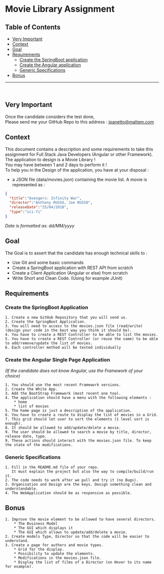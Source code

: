 # Movie Library Assignment

## Table of Contents
- [Very Important](#very-important)
- [Context](#context)
- [Goal](#goal)
- [Requirements](#requirements)
    - [Create the SpringBoot application](#__create-the-springboot-application__)
    - [Create the Angular application](#__create-the-angular-single-page-application__)
    - [Generic Specifications](#__generic-specifications__)
- [Bonus](#bonus)

<hr/>
<br/>

## Very Important

Once the candidate considers the test done, <br />
Please send me your GitHub Repo to this address : [jpanetto@maltem.com](mailto:jpanetto@maltem.com)

## Context

This document contains a description and some requirements to take this assignment for Full Stack Java Developers (Angular or other Framework).
<br/>
The application to design is a Movie Library ! 
<br/>
You may have between 1 and 2 days to perform it !
<br/>
To help you in the Design of the application, you have at your disposal :

- a JSON file (data/movies.json) containing the movie list. A movie is represented as : 

```json
{
  "title":"Avengers: Infinity War",
  "director":"Anthony RUSSO, Joe RUSSO",
  "releaseDate":"25/04/2018",
  "type":"sci-fi"
}
```
_Date is formatted as: dd/MM/yyyy_

## Goal

The Goal is to assert that the candidate has enough technical skills to : 
* Use Git and some basic commands
* Create a SpringBoot application with REST API from scratch
* Create a Client Application (Angular or else) from scratch
* Write Short and Clean Code. (Using for example JUnit)


## Requirements

### __Create the SpringBoot Application__

    1. Create a new GitHub Repository that you will send us.
    2. Create the SpringBoot Application.
    3. You will need to access to the movies.json file (read/write) (design your code in the best way you think it should be).
    4. You have to create a REST Controller to be able to list the movies.
    5. You have to create a REST Controller (or reuse the same) to be able to add/remove/update the list of movies.
    6. Each controller method will be tested individually

### __Create the Angular Single Page Application__

_(If the candidate does not know Angular, use the Framework of your choice)_
    
    1. You should use the most recent Framework versions.
    2. Create the White App.
    3. Add the BootStrap Framework (most recent one too).
    4. The application should have a menu with the following elements : 
        * home
        * list of movies
    5. The home page is just a description of the application.
    6. You have to create a route to display the list of movies in a Grid. 
    7. This grid should let user to sort the elements (1 level sort is enough).
    8. It should be allowed to add/update/delete a movie.
    9. The user should be allowed to search a movie by title, director, release date, type.
    9. These actions should interact with the movies.json file. To keep the state of the modifications.

### __Generic Specifications__

    1. Fill in the README.md file of your repo. 
       It must explain the project but also the way to compile/build/run it.
    2. The code needs to work after we pull and try it (no Bugs).
    3. Organisation and Design are the keys. Design something clean and understandable.
    4. The WebApplication should be as responsive as possible.

## __Bonus__

    1. Improve the movie element to be allowed to have several directors.
        * The Business Model
        * The GUI which displays it
        * The GUI which allows to update/add/delete a movie.
    2. Create models Type, Director so that the code will be easier to understand.
    3. Create a page for authors and movie types. 
        * Grid for the display.
        * Possibility to update the elements.
        * Modifications in the movies.json file.
        * Display the list of films of a Director (on Hover to its name for example).
    
